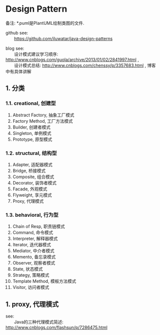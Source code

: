 # Design Pattern
备注: *.puml是PlantUML绘制类图的文件.  

github see:  
　　https://github.com/iluwatar/java-design-patterns

blog see:  
　　设计模式建议学习顺序: http://www.cnblogs.com/guola/archive/2013/01/02/2841997.html ,  
　　设计模式总结: http://www.cnblogs.com/chenssy/p/3357683.html , 博客中有具体讲解  

## 1. 分类

### 1.1. creational, 创建型
1) Abstract Factory, 抽象工厂模式
2) Factory Method, 工厂方法模式
3) Builder, 创建者模式
4) Singleton, 单例模式
5) Prototype, 原型模式

### 1.2. structural, 结构型
1) Adapter, 适配器模式
2) Bridge, 桥接模式
3) Composite, 组合模式
4) Decorator, 装饰者模式
5) Facade, 外观模式
6) Flyweight, 享元模式
7) Proxy, 代理模式

### 1.3. behavioral, 行为型
1) Chain of Resp, 职责链模式
2) Command, 命令模式
3) Interpreter, 解释器模式
4) Iterator, 迭代器模式
5) Mediator, 中介者模式
6) Memento, 备忘录模式
7) Observer, 观察者模式
8) State, 状态模式
9) Strategy, 策略模式
10) Template Method, 模板方法模式
11) Visitor, 访问者模式


## 1. proxy, 代理模式
 see:  
 　　Java的三种代理模式简述: http://www.cnblogs.com/flashsun/p/7286475.html
 
